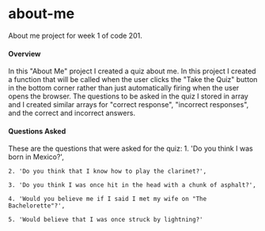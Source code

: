 # about-me
About me project for week 1 of code 201.

#### Overview
In this "About Me" project I created a quiz about me. In this project I created a function that will be called when the user clicks the "Take the Quiz" button in the bottom corner rather than just automatically firing when the user opens the browser. The questions to be asked in the quiz I stored in array and I created similar arrays for "correct response", "incorrect responses", and the correct and incorrect answers. 

#### Questions Asked 
These are the questions that were asked for the quiz: 
    1. 'Do you think I was born in Mexico?', 
        
    2. 'Do you think that I know how to play the clarinet?',

    3. 'Do you think I was once hit in the head with a chunk of asphalt?',

    4. 'Would you believe me if I said I met my wife on "The Bachelorette"?',

    5. 'Would believe that I was once struck by lightning?'